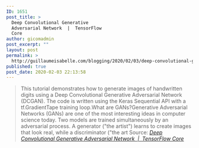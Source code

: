 ```yaml
---
ID: 1651
post_title: >
  Deep Convolutional Generative
  Adversarial Network  |  TensorFlow
  Core
author: gicomadmin
post_excerpt: ""
layout: post
permalink: >
  http://guillaumeisabelle.com/blogging/2020/02/03/deep-convolutional-generative-adversarial-network-tensorflow-core/
published: true
post_date: 2020-02-03 22:13:58
---
```

> This tutorial demonstrates how to generate images of handwritten digits using a Deep Convolutional Generative Adversarial Network (DCGAN). The code is written using the Keras Sequential API with a tf.GradientTape training loop.What are GANs?Generative Adversarial Networks (GANs) are one of the most interesting ideas in computer science today. Two models are trained simultaneously by an adversarial process. A generator ("the artist") learns to create images that look real, while a discriminator ("the art Source: *[Deep Convolutional Generative Adversarial Network  |  TensorFlow Core][1]*

 [1]: https://www.tensorflow.org/tutorials/generative/dcgan